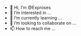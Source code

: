 - 👋 Hi, I’m @Exproses
- 👀 I’m interested in ...
- 🌱 I’m currently learning ...
- 💞️ I’m looking to collaborate on ...
- 📫 How to reach me ...

<!---
Exproses/Exproses is a ✨ special ✨ repository because its `README.md` (this file) appears on your GitHub profile.
You can click the Preview link to take a look at your changes.
--->
